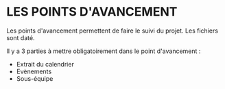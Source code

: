 # LES POINTS D'AVANCEMENT

Les points d'avancement permettent de faire le suivi du projet. 
Les fichiers sont daté.

Il y a 3 parties à mettre obligatoirement dans le point d'avancement :

- Extrait du calendrier
- Evènements
- Sous-équipe

